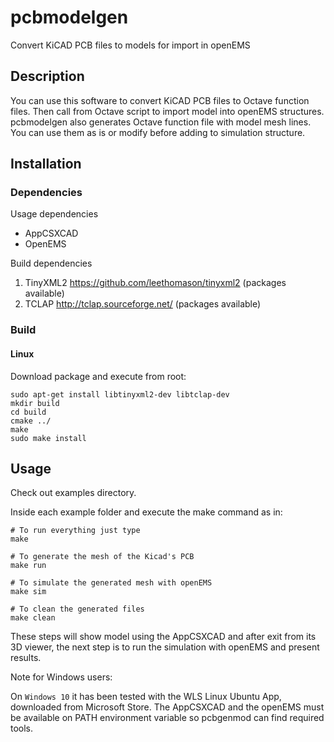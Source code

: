 # pcbmodelgen
Convert KiCAD PCB files to models for import in openEMS 

## Description

You can use this software to convert KiCAD PCB files to Octave function files.
Then call from Octave script to import model into openEMS structures.
  pcbmodelgen also generates Octave function file with model mesh lines. You can
use them as is or modify before adding to simulation structure.

## Installation

### Dependencies

Usage dependencies
- AppCSXCAD
- OpenEMS

Build dependencies
1) TinyXML2 https://github.com/leethomason/tinyxml2 (packages available)
2) TCLAP http://tclap.sourceforge.net/ (packages available)

### Build

#### Linux
Download package and execute from root:
```
sudo apt-get install libtinyxml2-dev libtclap-dev
mkdir build
cd build
cmake ../
make
sudo make install
```

## Usage

Check out examples directory.

Inside each example folder and execute the make command as in:
```
# To run everything just type
make

# To generate the mesh of the Kicad's PCB
make run

# To simulate the generated mesh with openEMS
make sim

# To clean the generated files
make clean
```

These steps will show model using the AppCSXCAD and after exit from its 3D viewer, the next step is to run the simulation with openEMS and present results.

Note for Windows users:

On `Windows 10` it has been tested with the WLS Linux Ubuntu App, downloaded from Microsoft Store.
The AppCSXCAD and the openEMS must be available on PATH environment variable so pcbgenmod can find required tools.
